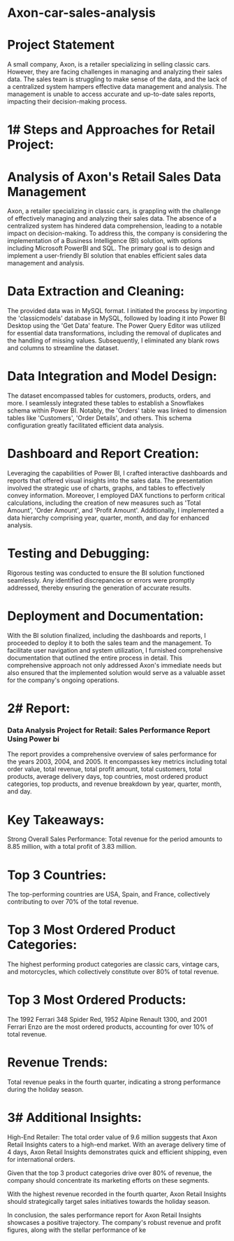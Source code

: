 # Axon-car-sales-analysis

# Project Statement
   A small company, Axon, is a retailer specializing in selling classic cars. However, they are facing challenges in managing and analyzing their sales data. The sales team is struggling to make sense of the data, and the lack of a centralized system hampers effective data management and analysis. The management is unable to access accurate and up-to-date sales reports, impacting their decision-making process.
   
  
# 1# Steps and Approaches for Retail Project:
# Analysis of Axon's Retail Sales Data Management
Axon, a retailer specializing in classic cars, is grappling with the challenge of effectively managing and 
analyzing their sales data. The absence of a centralized system has hindered data comprehension, 
leading to a notable impact on decision-making. To address this, the company is considering the 
implementation of a Business Intelligence (BI) solution, with options including Microsoft PowerBI 
and SQL. The primary goal is to design and implement a user-friendly BI solution that enables 
efficient sales data management and analysis.
# Data Extraction and Cleaning:
The provided data was in MySQL format. I initiated the process by importing the 'classicmodels' 
database in MySQL, followed by loading it into Power BI Desktop using the 'Get Data' feature. The 
Power Query Editor was utilized for essential data transformations, including the removal of 
duplicates and the handling of missing values. Subsequently, I eliminated any blank rows and 
columns to streamline the dataset.
# Data Integration and Model Design:
The dataset encompassed tables for customers, products, orders, and more. I seamlessly integrated 
these tables to establish a Snowflakes schema within Power BI. Notably, the 'Orders' table was 
linked to dimension tables like 'Customers', 'Order Details', and others. This schema configuration 
greatly facilitated efficient data analysis.
# Dashboard and Report Creation:
Leveraging the capabilities of Power BI, I crafted interactive dashboards and reports that offered 
visual insights into the sales data. The presentation involved the strategic use of charts, graphs, and 
tables to effectively convey information. Moreover, I employed DAX functions to perform critical 
calculations, including the creation of new measures such as 'Total Amount', 'Order Amount', and 
'Profit Amount'. Additionally, I implemented a data hierarchy comprising year, quarter, month, and 
day for enhanced analysis.
# Testing and Debugging:
Rigorous testing was conducted to ensure the BI solution functioned seamlessly. Any identified 
discrepancies or errors were promptly addressed, thereby ensuring the generation of accurate 
results.
# Deployment and Documentation:
With the BI solution finalized, including the dashboards and reports, I proceeded to deploy it to both 
the sales team and the management. To facilitate user navigation and system utilization, I furnished 
comprehensive documentation that outlined the entire process in detail.
This comprehensive approach not only addressed Axon's immediate needs but also ensured that the 
implemented solution would serve as a valuable asset for the company's ongoing operations.
# 2# Report:
### Data Analysis Project for Retail: Sales Performance Report Using Power bi

The report provides a comprehensive overview of sales performance for the years 2003, 2004, and 
2005. It encompasses key metrics including total order value, total revenue, total profit amount, 
total customers, total products, average delivery days, top countries, most ordered product 
categories, top products, and revenue breakdown by year, quarter, month, and day.
# Key Takeaways:
Strong Overall Sales Performance:
Total revenue for the period amounts to 8.85 million, with a total profit of 3.83 million.
# Top 3 Countries:
The top-performing countries are USA, Spain, and France, collectively contributing to over 70% of 
the total revenue.
# Top 3 Most Ordered Product Categories:
The highest performing product categories are classic cars, vintage cars, and motorcycles, which 
collectively constitute over 80% of total revenue.
# Top 3 Most Ordered Products:
The 1992 Ferrari 348 Spider Red, 1952 Alpine Renault 1300, and 2001 Ferrari Enzo are the most 
ordered products, accounting for over 10% of total revenue.
# Revenue Trends:
Total revenue peaks in the fourth quarter, indicating a strong performance during the holiday 
season.
# 3# Additional Insights:
High-End Retailer:
The total order value of 9.6 million suggests that Axon Retail Insights caters to a high-end market.
With an average delivery time of 4 days, Axon Retail Insights demonstrates quick and efficient 
shipping, even for international orders.

Given that the top 3 product categories drive over 80% of revenue, the company should concentrate 
its marketing efforts on these segments.

With the highest revenue recorded in the fourth quarter, Axon Retail Insights should strategically 
target sales initiatives towards the holiday season.

In conclusion, the sales performance report for Axon Retail Insights showcases a positive trajectory. 
The company's robust revenue and profit figures, along with the stellar performance of ke
